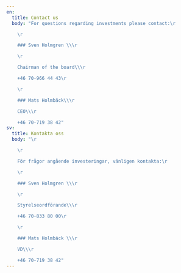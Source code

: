 ```yaml
---
en:
  title: Contact us
  body: "For questions regarding investments please contact:\r

    \r

    ### Sven Holmgren \\\r

    \r

    Chairman of the board\\\r

    +46 70-966 44 43\r

    \r

    ### Mats Holmbäck\\\r

    CEO\\\r

    +46 70-719 38 42"
sv:
  title: Kontakta oss
  body: "\r

    \r

    För frågor angående investeringar, vänligen kontakta:\r

    \r

    ### Sven Holmgren \\\r

    \r

    Styrelseordförande\\\r

    +46 70-833 80 00\r

    \r

    ### Mats Holmbäck \\\r

    VD\\\r

    +46 70-719 38 42"
---
```

